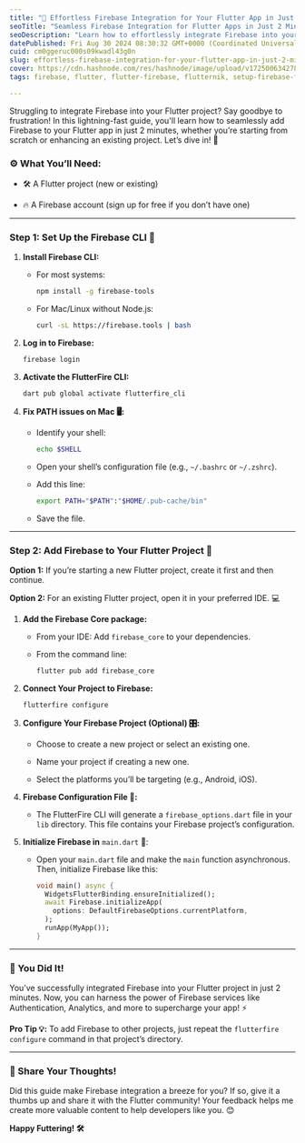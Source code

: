 ```yaml
---
title: "🚀 Effortless Firebase Integration for Your Flutter App in Just 2 Minutes!"
seoTitle: "Seamless Firebase Integration for Flutter Apps in Just 2 Minutes"
seoDescription: "Learn how to effortlessly integrate Firebase into your Flutter app in under 2 minutes. Follow this quick and easy guide to connect Firebase."
datePublished: Fri Aug 30 2024 08:30:32 GMT+0000 (Coordinated Universal Time)
cuid: cm0ggeruc000s09kwadl43g0n
slug: effortless-firebase-integration-for-your-flutter-app-in-just-2-minutes
cover: https://cdn.hashnode.com/res/hashnode/image/upload/v1725006342784/be39256c-1f99-4158-b707-5353ac6893df.png
tags: firebase, flutter, flutter-firebase, flutternik, setup-firebase-for-flutter-app, devsnik, firebase-setup

---
```


Struggling to integrate Firebase into your Flutter project? Say goodbye to frustration! In this lightning-fast guide, you'll learn how to seamlessly add Firebase to your Flutter app in just 2 minutes, whether you’re starting from scratch or enhancing an existing project. Let’s dive in! 🎯

### ⚙️ What You’ll Need:

* 🛠 A Flutter project (new or existing)
    
* 🔥 A Firebase account (sign up for free if you don’t have one)
    

---

### Step 1: Set Up the Firebase CLI 🔧

1. **Install Firebase CLI:**
    
    * For most systems:
        
        ```bash
        npm install -g firebase-tools
        ```
        
    * For Mac/Linux without Node.js:
        
        ```bash
        curl -sL https://firebase.tools | bash
        ```
        
2. **Log in to Firebase:**
    
    ```bash
    firebase login
    ```
    
3. **Activate the FlutterFire CLI:**
    
    ```bash
    dart pub global activate flutterfire_cli
    ```
    
4. **Fix PATH issues on Mac 🖥️:**
    
    * Identify your shell:
        
        ```bash
        echo $SHELL
        ```
        
    * Open your shell’s configuration file (e.g., `~/.bashrc` or `~/.zshrc`).
        
    * Add this line:
        
        ```bash
        export PATH="$PATH":"$HOME/.pub-cache/bin"
        ```
        
    * Save the file.
        

---

### Step 2: Add Firebase to Your Flutter Project 🚀

**Option 1:** If you’re starting a new Flutter project, create it first and then continue.

**Option 2:** For an existing Flutter project, open it in your preferred IDE. 💻

1. **Add the Firebase Core package:**
    
    * From your IDE: Add `firebase_core` to your dependencies.
        
    * From the command line:
        
        ```bash
        flutter pub add firebase_core
        ```
        
2. **Connect Your Project to Firebase:**
    
    ```bash
    flutterfire configure
    ```
    
3. **Configure Your Firebase Project (Optional) 🎛️:**
    
    * Choose to create a new project or select an existing one.
        
    * Name your project if creating a new one.
        
    * Select the platforms you’ll be targeting (e.g., Android, iOS).
        
4. **Firebase Configuration File 📂:**
    
    * The FlutterFire CLI will generate a `firebase_options.dart` file in your `lib` directory. This file contains your Firebase project’s configuration.
        
5. **Initialize Firebase in** `main.dart` 🚀:
    
    * Open your `main.dart` file and make the `main` function asynchronous. Then, initialize Firebase like this:
        
        ```dart
        void main() async {
          WidgetsFlutterBinding.ensureInitialized();
          await Firebase.initializeApp(
            options: DefaultFirebaseOptions.currentPlatform,
          );
          runApp(MyApp());
        }
        ```
        

---

### 🎉 You Did It!

You’ve successfully integrated Firebase into your Flutter project in just 2 minutes. Now, you can harness the power of Firebase services like Authentication, Analytics, and more to supercharge your app! ⚡

**Pro Tip 💡:** To add Firebase to other projects, just repeat the `flutterfire configure` command in that project’s directory.

---

### 🌟 Share Your Thoughts!

Did this guide make Firebase integration a breeze for you? If so, give it a thumbs up and share it with the Flutter community! Your feedback helps me create more valuable content to help developers like you. 😊

**Happy Futtering! 🛠️**
